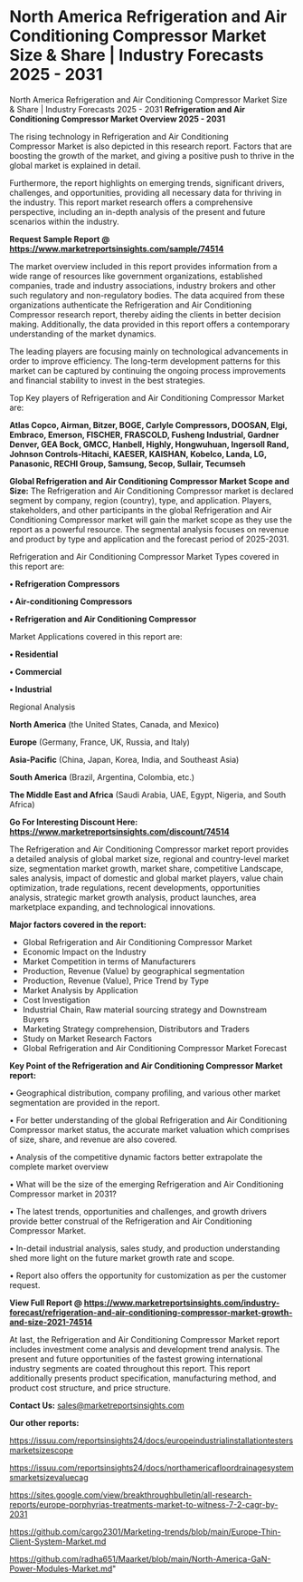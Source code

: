 # North America Refrigeration and Air Conditioning Compressor Market Size & Share | Industry Forecasts 2025 - 2031
North America Refrigeration and Air Conditioning Compressor Market Size & Share | Industry Forecasts 2025 - 2031
<Strong> Refrigeration and Air Conditioning Compressor Market Overview 2025 - 2031</strong>

The rising technology in Refrigeration and Air Conditioning Compressor Market is also depicted in this research report. Factors that are boosting the growth of the market, and giving a positive push to thrive in the global market is explained in detail.

Furthermore, the report highlights on emerging trends, significant drivers, challenges, and opportunities, providing all necessary data for thriving in the industry. This report market research offers a comprehensive perspective, including an in-depth analysis of the present and future scenarios within the industry.

<strong>Request Sample Report @ <a href=https://www.marketreportsinsights.com/sample/74514>https://www.marketreportsinsights.com/sample/74514</a></strong>

The market overview included in this report provides information from a wide range of resources like government organizations, established companies, trade and industry associations, industry brokers and other such regulatory and non-regulatory bodies. The data acquired from these organizations authenticate the Refrigeration and Air Conditioning Compressor research report, thereby aiding the clients in better decision making. Additionally, the data provided in this report offers a contemporary understanding of the market dynamics.

The leading players are focusing mainly on technological advancements in order to improve efficiency. The long-term development patterns for this market can be captured by continuing the ongoing process improvements and financial stability to invest in the best strategies.

Top Key players of Refrigeration and Air Conditioning Compressor Market are:

<strong>Atlas Copco, Airman, Bitzer, BOGE, Carlyle Compressors, DOOSAN, Elgi, Embraco, Emerson, FISCHER, FRASCOLD, Fusheng Industrial, Gardner Denver, GEA Bock, GMCC, Hanbell, Highly, Hongwuhuan, Ingersoll Rand, Johnson Controls-Hitachi, KAESER, KAISHAN, Kobelco, Landa, LG, Panasonic, RECHI Group, Samsung, Secop, Sullair, Tecumseh</strong>

<strong><b>Global Refrigeration and Air Conditioning Compressor Market Scope and Size:</b></strong>
The Refrigeration and Air Conditioning Compressor market is declared segment by company, region (country), type, and application. Players, stakeholders, and other participants in the global Refrigeration and Air Conditioning Compressor market will gain the market scope as they use the report as a powerful resource. The segmental analysis focuses on revenue and product by type and application and the forecast period of 2025-2031.

Refrigeration and Air Conditioning Compressor Market Types covered in this report are:

<strong>• Refrigeration Compressors

• Air-conditioning Compressors

• Refrigeration and Air Conditioning Compressor</strong>

Market Applications covered in this report are:

<strong>• Residential

• Commercial

• Industrial</strong> 

Regional Analysis

<strong>North America</strong> (the United States, Canada, and Mexico)

<strong>Europe</strong> (Germany, France, UK, Russia, and Italy)

<strong>Asia-Pacific</strong> (China, Japan, Korea, India, and Southeast Asia)

<strong>South America</strong> (Brazil, Argentina, Colombia, etc.)

<strong>The Middle East and Africa</strong> (Saudi Arabia, UAE, Egypt, Nigeria, and South Africa)

<strong>Go For Interesting Discount Here: <a href=https://www.marketreportsinsights.com/discount/74514>https://www.marketreportsinsights.com/discount/74514</a></strong>

The Refrigeration and Air Conditioning Compressor market report provides a detailed analysis of global market size, regional and country-level market size, segmentation market growth, market share, competitive Landscape, sales analysis, impact of domestic and global market players, value chain optimization, trade regulations, recent developments, opportunities analysis, strategic market growth analysis, product launches, area marketplace expanding, and technological innovations.

<strong><b>Major factors covered in the report:</b></strong>
<ul>
  <li>Global Refrigeration and Air Conditioning Compressor Market </li>
  <li>Economic Impact on the Industry</li>
  <li>Market Competition in terms of Manufacturers</li>
  <li>Production, Revenue (Value) by geographical segmentation</li>
  <li>Production, Revenue (Value), Price Trend by Type</li>
  <li>Market Analysis by Application</li>
  <li>Cost Investigation</li>
  <li>Industrial Chain, Raw material sourcing strategy and Downstream Buyers</li>
  <li>Marketing Strategy comprehension, Distributors and Traders</li>
  <li>Study on Market Research Factors</li>
  <li>Global Refrigeration and Air Conditioning Compressor Market Forecast</li>
</ul>

<strong><b>Key Point of the Refrigeration and Air Conditioning Compressor Market report:</b></strong>

• Geographical distribution, company profiling, and various other market segmentation are provided in the report.

• For better understanding of the global Refrigeration and Air Conditioning Compressor market status, the accurate market valuation which comprises of size, share, and revenue are also covered.

• Analysis of the competitive dynamic factors better extrapolate the complete market overview

• What will be the size of the emerging Refrigeration and Air Conditioning Compressor market in 2031?

• The latest trends, opportunities and challenges, and growth drivers provide better construal of the Refrigeration and Air Conditioning Compressor Market.

• In-detail industrial analysis, sales study, and production understanding shed more light on the future market growth rate and scope.

• Report also offers the opportunity for customization as per the customer request.

<strong><b>View Full Report @ <a href=https://www.marketreportsinsights.com/industry-forecast/refrigeration-and-air-conditioning-compressor-market-growth-and-size-2021-74514>https://www.marketreportsinsights.com/industry-forecast/refrigeration-and-air-conditioning-compressor-market-growth-and-size-2021-74514</a></b></strong>


At last, the Refrigeration and Air Conditioning Compressor Market report includes investment come analysis and development trend analysis. The present and future opportunities of the fastest growing international industry segments are coated throughout this report. This report additionally presents product specification, manufacturing method, and product cost structure, and price structure.

<strong>Contact Us:</strong>
sales@marketreportsinsights.com

<strong>Our other reports:</strong>

<a href=https://issuu.com/reportsinsights24/docs/europeindustrialinstallationtestersmarketsizescope>https://issuu.com/reportsinsights24/docs/europeindustrialinstallationtestersmarketsizescope</a>

<a href=https://issuu.com/reportsinsights24/docs/northamericafloordrainagesystemsmarketsizevaluecag>https://issuu.com/reportsinsights24/docs/northamericafloordrainagesystemsmarketsizevaluecag</a>

<a href=https://sites.google.com/view/breakthroughbulletin/all-research-reports/europe-porphyrias-treatments-market-to-witness-7-2-cagr-by-2031>https://sites.google.com/view/breakthroughbulletin/all-research-reports/europe-porphyrias-treatments-market-to-witness-7-2-cagr-by-2031</a>

<a href=https://github.com/cargo2301/Marketing-trends/blob/main/Europe-Thin-Client-System-Market.md>https://github.com/cargo2301/Marketing-trends/blob/main/Europe-Thin-Client-System-Market.md</a>

<a href=https://github.com/radha651/Maarket/blob/main/North-America-GaN-Power-Modules-Market.md>https://github.com/radha651/Maarket/blob/main/North-America-GaN-Power-Modules-Market.md</a>"
